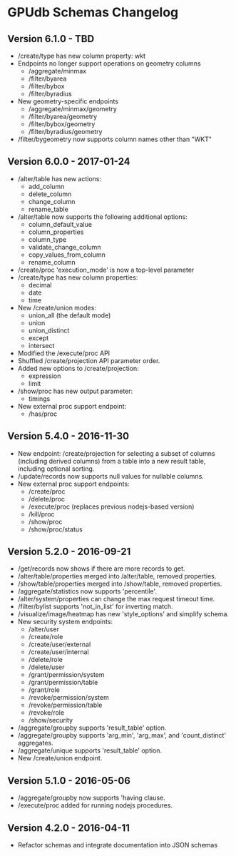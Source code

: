GPUdb Schemas Changelog
=======================

Version 6.1.0 - TBD
-------------------

-   /create/type has new column property: wkt
-   Endpoints no longer support operations on geometry columns
    -   /aggregate/minmax
    -   /filter/byarea
    -   /filter/bybox
    -   /filter/byradius
-   New geometry-specific endpoints
    -   /aggregate/minmax/geometry
    -   /filter/byarea/geometry
    -   /filter/bybox/geometry
    -   /filter/byradius/geometry
-   /filter/bygeometry now supports column names other than "WKT"

	
Version 6.0.0 - 2017-01-24
--------------------------

-   /alter/table has new actions:
    -   add_column
    -   delete_column
    -   change_column
    -   rename_table
-   /alter/table now supports the following additional options:
    -   column_default_value
    -   column_properties
    -   column_type
    -   validate_change_column
    -   copy_values_from_column
    -   rename_column
-   /create/proc 'execution_mode' is now a top-level parameter
-   /create/type has new column properties:
    -   decimal
    -   date
    -   time
-   New /create/union modes:
    -   union_all (the default mode)
    -   union
    -   union_distinct
    -   except
    -   intersect
-   Modified the /execute/proc API
-   Shuffled /create/projection API parameter order.
-   Added new options to /create/projection:
    -   expression
    -   limit
-   /show/proc has new output parameter:
    -   timings
-   New external proc support endpoint:
    -   /has/proc


Version 5.4.0 - 2016-11-30
--------------------------

-   New endpoint: /create/projection for selecting a subset of columns
    (including derived columns) from a table into a new result table, including
    optional sorting.
-   /update/records now supports null values for nullable columns.
-   New external proc support endpoints:
    -   /create/proc
    -   /delete/proc
    -   /execute/proc (replaces previous nodejs-based version)
    -   /kill/proc
    -   /show/proc
    -   /show/proc/status


Version 5.2.0 - 2016-09-21
--------------------------

-   /get/records now shows if there are more records to get.
-   /alter/table/properties merged into /alter/table, removed properties.
-   /show/table/properties merged into /show/table, removed properties.
-   /aggregate/statistics now supports 'percentile'.
-   /alter/system/properties can change the max request timeout time.
-   /filter/bylist supports 'not_in_list' for inverting match.
-   /visualize/image/heatmap has new 'style_options' and simplify schema.
-   New security system endpoints:
    -   /alter/user
    -   /create/role
    -   /create/user/external
    -   /create/user/internal
    -   /delete/role
    -   /delete/user
    -   /grant/permission/system
    -   /grant/permission/table
    -   /grant/role
    -   /revoke/permission/system
    -   /revoke/permission/table
    -   /revoke/role
    -   /show/security
-   /aggregate/groupby supports 'result_table' option.
-   /aggregate/groupby supports 'arg_min', 'arg_max', and 'count_distinct' aggregates.
-   /aggregate/unique supports 'result_table' option.
-   New /create/union endpoint.


Version 5.1.0 - 2016-05-06
--------------------------

-   /aggregate/groupby now supports 'having clause.
-   /execute/proc added for running nodejs procedures.


Version 4.2.0 - 2016-04-11
--------------------------

-   Refactor schemas and integrate documentation into JSON schemas
